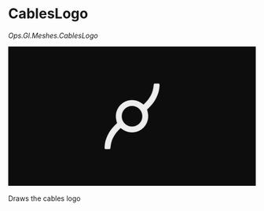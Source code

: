 # CablesLogo

*Ops.Gl.Meshes.CablesLogo*

![randompoints](img/cableslogo.png)


Draws the cables logo